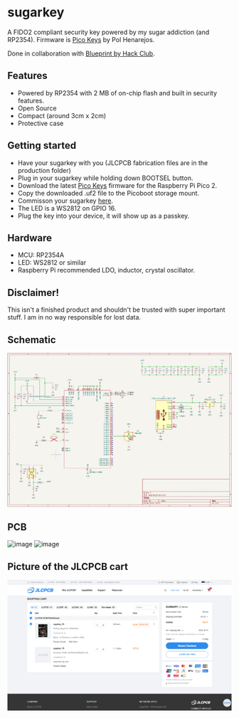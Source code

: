 # sugarkey

A FIDO2 compliant security key powered by my sugar addiction (and RP2354).
Firmware is [Pico Keys](https://github.com/polhenarejos/pico-fido) by Pol Henarejos.

Done in collaboration with [Blueprint by Hack Club](https://blueprint.hackclub.com/r/1569?ref=r).

## Features
* Powered by RP2354 with 2 MB of on-chip flash and built in security features.
* Open Source
* Compact (around 3cm x 2cm)
* Protective case

## Getting started
* Have your sugarkey with you (JLCPCB fabrication files are in the production folder)
* Plug in your sugarkey while holding down BOOTSEL button.
* Download the latest [Pico Keys](https://www.picokeys.com/getting-started/) firmware for the Raspberry Pi Pico 2.
* Copy the downloaded .uf2 file to the Picoboot storage mount.
* Commisson your sugarkey [here](https://www.picokeys.com/pico-commissioner/).
* The LED is a WS2812 on GPIO 16.
* Plug the key into your device, it will show up as a passkey.

## Hardware
* MCU: RP2354A
* LED: WS2812 or similar
* Raspberry Pi recommended LDO, inductor, crystal oscillator.

## **Disclaimer!**
This isn't a finished product and shouldn't be trusted with super important stuff.
I am in no way responsible for lost data.

## Schematic
![alt text](images/image.png)

## PCB
![image](https://blueprint.hackclub.com/user-attachments/blobs/proxy/eyJfcmFpbHMiOnsiZGF0YSI6NTQyNCwicHVyIjoiYmxvYl9pZCJ9fQ==--b3568123d8d2fe4796c8660627162725efd8a7fd/image.png)
![image](https://blueprint.hackclub.com/user-attachments/blobs/proxy/eyJfcmFpbHMiOnsiZGF0YSI6NTQyNSwicHVyIjoiYmxvYl9pZCJ9fQ==--b5a17e3fd2a702f5c3d82c874242f1e0c24293ba/image.png)

## Picture of the JLCPCB cart
![image](images/image1.png)